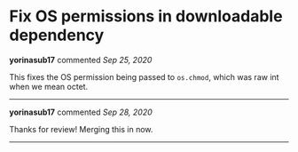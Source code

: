 # Fix OS permissions in downloadable dependency

**yorinasub17** commented *Sep 25, 2020*

This fixes the OS permission being passed to `os.chmod`, which was raw int when we mean octet.
<br />
***


**yorinasub17** commented *Sep 28, 2020*

Thanks for review! Merging this in now.
***


